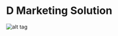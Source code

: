 # D Marketing Solution

![alt tag](https://user-images.githubusercontent.com/22702540/56079638-e7091600-5e14-11e9-9f2d-a84ba6c3bc01.PNG)
